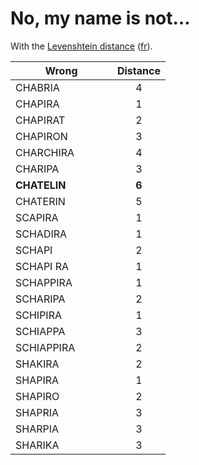 # No, my name is not…

With the [Levenshtein distance](https://en.wikipedia.org/wiki/Levenshtein_distance) ([fr](https://fr.wikipedia.org/wiki/Distance_de_Levenshtein "Distance de Levenshtein")).

| Wrong                     | Distance   |
|---------------------------|:----------:|
| CHABRIA                   |     4      |
| CHAPIRA                   |     1      |
| CHAPIRAT                  |     2      |
| CHAPIRON                  |     3      |
| CHARCHIRA                 |     4      |
| CHARIPA                   |     3      |
| **CHATELIN**              |   **6**    |
| CHATERIN                  |     5      |
| SCAPIRA                   |     1      |
| SCHADIRA                  |     1      |
| SCHAPI                    |     2      |
| SCHAPI RA                 |     1      |
| SCHAPPIRA                 |     1      |
| SCHARIPA                  |     2      |
| SCHIPIRA                  |     1      |
| SCHIAPPA                  |     3      |
| SCHIAPPIRA                |     2      |
| SHAKIRA                   |     2      |
| SHAPIRA                   |     1      |
| SHAPIRO                   |     2      |
| SHAPRIA                   |     3      |
| SHARPIA                   |     3      |
| SHARIKA                   |     3      |
